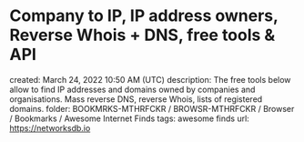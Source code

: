 # Company to IP, IP address owners, Reverse Whois + DNS, free tools & API

created: March 24, 2022 10:50 AM (UTC)
description: The free tools below allow to find IP addresses and domains owned by companies and organisations. Mass reverse DNS, reverse Whois, lists of registered domains.
folder: BOOKMRKS-MTHRFCKR / BROWSR-MTHRFCKR / Browser / Bookmarks / Awesome Internet Finds
tags: awesome finds
url: https://networksdb.io